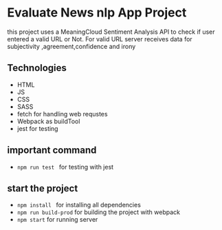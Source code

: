 # Evaluate News nlp App Project
  this project uses a MeaningCloud Sentiment Analysis API to check if user entered a valid URL or Not.
  For valid URL server receives data for subjectivity ,agreement,confidence and irony

## Technologies 
 - HTML
 - JS 
 - CSS
 - SASS
 - fetch for handling web requstes 
 - Webpack as buildTool
 - jest for testing
 
## important command
 * `npm run test ` for testing with jest 
## start the project 
 * `npm install ` for installing all dependencies 
 * `npm run build-prod` for building the project with webpack 
 * `npm start` for running server
 


